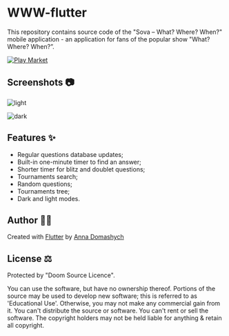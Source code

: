 # WWW-flutter

This repository contains source code of the "Sova – What? Where? When?" mobile application - 
an application for fans of the popular show "What? Where? When?”.  

[![Play Market](https://lh3.googleusercontent.com/cjsqrWQKJQp9RFO7-hJ9AfpKzbUb_Y84vXfjlP0iRHBvladwAfXih984olktDhPnFqyZ0nu9A5jvFwOEQPXzv7hr3ce3QVsLN8kQ2Ao=s0)](https://play.google.com/store/apps/details?id=chgk.droid)

## Screenshots  📷
![light](screenshots/light.png) 

![dark](screenshots/dark.png)

## Features  ✨

* Regular questions database updates;
* Built-in one-minute timer to find an answer;
* Shorter timer for blitz and doublet questions;
* Tournaments search;
* Random questions;
* Tournaments tree;
* Dark and light modes.

## Author  👩‍💻

Created with [Flutter](https://flutter.dev/) by [Anna Domashych](https://foxanna.github.io/)

## License  ⚖️
Protected by "Doom Source Licence". 

You can use the software, but have no ownership thereof. Portions of the source may be used to develop new software; this is referred to as 'Educational Use'. Otherwise, you may not make any commercial gain from it. You can't distribute the source or software. You can't rent or sell the software. The copyright holders may not be held liable for anything & retain all copyright.
